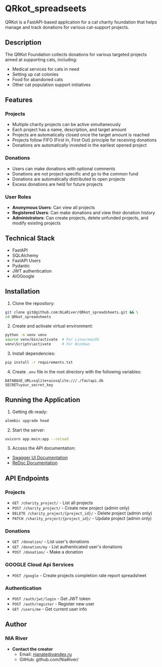 # QRkot_spreadseets

QRKot is a FastAPI-based application for a cat charity foundation that helps manage and track donations for various cat-support projects.

## Description

The QRKot Foundation collects donations for various targeted projects aimed at supporting cats, including:
- Medical services for cats in need
- Setting up cat colonies
- Food for abandoned cats
- Other cat population support initiatives

## Features

### Projects
- Multiple charity projects can be active simultaneously
- Each project has a name, description, and target amount
- Projects are automatically closed once the target amount is reached
- Projects follow FIFO (First In, First Out) principle for receiving donations
- Donations are automatically invested in the earliest opened project

### Donations
- Users can make donations with optional comments
- Donations are not project-specific and go to the common fund
- Donations are automatically distributed to open projects
- Excess donations are held for future projects

### User Roles
- **Anonymous Users**: Can view all projects
- **Registered Users**: Can make donations and view their donation history
- **Administrators**: Can create projects, delete unfunded projects, and modify existing projects

## Technical Stack

- FastAPI
- SQLAlchemy
- FastAPI Users
- Pydantic
- JWT authentication
- AIOGoogle

## Installation
1. Clone the repository:
```bash
git clone git@github.com:NiaRiver/QRkot_spreadsheets.git && \
cd QRkot_spreadsheets
```

2. Create and activate virtual environment:
```bash
python -m venv venv
source venv/bin/activate  # For Linux/macOS
venv\Scripts\activate     # For Windows
```

3. Install dependencies:
```bash
pip install -r requirements.txt
```

4. Create `.env` file in the root directory with the following variables:
```
DATABASE_URL=sqlite+aiosqlite:///./fastapi.db
SECRET=your_secret_key
```

## Running the Application

1. Getting db ready:
```bash
alembic upgrade head
```

2. Start the server:
```bash
uvicorn app.main:app --reload
```

3. Access the API documentation:
- [Swagger UI Documentation](http://localhost:8000/docs)
- [ReDoc Documentation](http://localhost:8000/redoc)

## API Endpoints

### Projects
- `GET /charity_project/` - List all projects
- `POST /charity_project/` - Create new project (admin only)
- `DELETE /charity_project/{project_id}/` - Delete project (admin only)
- `PATCH /charity_project/{project_id}/` - Update project (admin only)

### Donations
- `GET /donation/` - List user's donations
- `GET /donation/my` - List authenticated user's donations
- `POST /donation/` - Make a donation

### GOOGLE Cloud Api Services
- `POST /google` - Create projects completion rate report spreadsheet

### Authentication
- `POST /auth/jwt/login` - Get JWT token
- `POST /auth/register` - Register new user
- `GET /users/me` - Get current user info

## Author

### NIA River

- **Contact the creator**
  - Email: [nianate@yandex.ru](mailto:nianate@yandex.ru)
  - GitHub: github.com/NiaRiver/